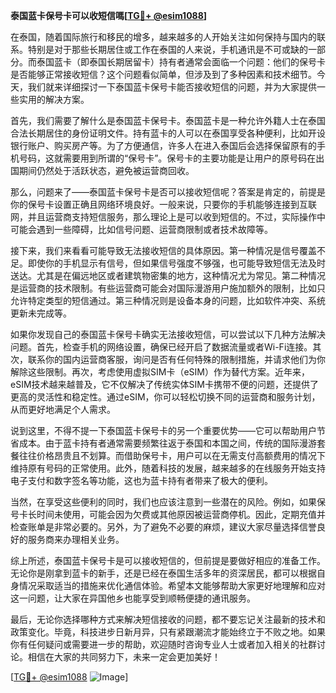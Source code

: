 **泰国蓝卡保号卡可以收短信嗎[[TG💪+ @esim1088](https://t.me/s/esim1088)]**

在泰国，随着国际旅行和移民的增多，越来越多的人开始关注如何保持与国内的联系。特别是对于那些长期居住或工作在泰国的人来说，手机通讯是不可或缺的一部分。而泰国蓝卡（即泰国长期居留卡）持有者通常会面临一个问题：他们的保号卡是否能够正常接收短信？这个问题看似简单，但涉及到了多种因素和技术细节。今天，我们就来详细探讨一下泰国蓝卡保号卡能否接收短信的问题，并为大家提供一些实用的解决方案。

首先，我们需要了解什么是泰国蓝卡保号卡。泰国蓝卡是一种允许外籍人士在泰国合法长期居住的身份证明文件。持有蓝卡的人可以在泰国享受各种便利，比如开设银行账户、购买房产等。为了方便通信，许多人在进入泰国后会选择保留原有的手机号码，这就需要用到所谓的“保号卡”。保号卡的主要功能是让用户的原号码在出国期间仍然处于活跃状态，避免被运营商回收。

那么，问题来了——泰国蓝卡保号卡是否可以接收短信呢？答案是肯定的，前提是你的保号卡设置正确且网络环境良好。一般来说，只要你的手机能够连接到互联网，并且运营商支持短信服务，那么理论上是可以收到短信的。不过，实际操作中可能会遇到一些障碍，比如信号问题、运营商限制或者技术故障等。

接下来，我们来看看可能导致无法接收短信的具体原因。第一种情况是信号覆盖不足。即使你的手机显示有信号，但如果信号强度不够强，也可能导致短信无法及时送达。尤其是在偏远地区或者建筑物密集的地方，这种情况尤为常见。第二种情况是运营商的技术限制。有些运营商可能会对国际漫游用户施加额外的限制，比如只允许特定类型的短信通过。第三种情况则是设备本身的问题，比如软件冲突、系统更新未完成等。

如果你发现自己的泰国蓝卡保号卡确实无法接收短信，可以尝试以下几种方法解决问题。首先，检查手机的网络设置，确保已经开启了数据流量或者Wi-Fi连接。其次，联系你的国内运营商客服，询问是否有任何特殊的限制措施，并请求他们为你解除这些限制。再次，考虑使用虚拟SIM卡（eSIM）作为替代方案。近年来，eSIM技术越来越普及，它不仅解决了传统实体SIM卡携带不便的问题，还提供了更高的灵活性和稳定性。通过eSIM，你可以轻松切换不同的运营商和服务计划，从而更好地满足个人需求。

说到这里，不得不提一下泰国蓝卡保号卡的另一个重要优势——它可以帮助用户节省成本。由于蓝卡持有者通常需要频繁往返于泰国和本国之间，传统的国际漫游套餐往往价格昂贵且不划算。而借助保号卡，用户可以在无需支付高额费用的情况下维持原有号码的正常使用。此外，随着科技的发展，越来越多的在线服务开始支持电子支付和数字签名等功能，这也为蓝卡持有者带来了极大的便利。

当然，在享受这些便利的同时，我们也应该注意到一些潜在的风险。例如，如果保号卡长时间未使用，可能会因为欠费或其他原因被运营商停机。因此，定期充值并检查账单是非常必要的。另外，为了避免不必要的麻烦，建议大家尽量选择信誉良好的服务商来办理相关业务。

综上所述，泰国蓝卡保号卡是可以接收短信的，但前提是要做好相应的准备工作。无论你是刚拿到蓝卡的新手，还是已经在泰国生活多年的资深居民，都可以根据自身情况采取适当的措施来优化通信体验。希望本文能够帮助大家更好地理解和应对这一问题，让大家在异国他乡也能享受到顺畅便捷的通讯服务。

最后，无论你选择哪种方式来解决短信接收的问题，都不要忘记关注最新的技术和政策变化。毕竟，科技进步日新月异，只有紧跟潮流才能始终立于不败之地。如果你有任何疑问或需要进一步的帮助，欢迎随时咨询专业人士或者加入相关的社群讨论。相信在大家的共同努力下，未来一定会更加美好！

[[TG💪+ @esim1088](https://t.me/s/esim1088) ![Image](https://i.postimg.cc/4NQfJmqS/Snipaste-2025-05-13-00-14-12.png)]